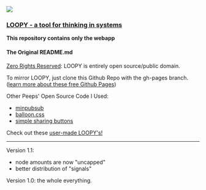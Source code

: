 ![](https://i.imgur.com/S8c7E8o.gif)

### [LOOPY - a tool for thinking in systems](http://ncase.me/loopy/)

**This repository contains only the webapp**

#### The Original README.md

[Zero Rights Reserved](http://creativecommons.org/publicdomain/zero/1.0/): 
LOOPY is entirely open source/public domain.

To mirror LOOPY, just clone this Github Repo with the gh-pages branch.    
([learn more about these free Github Pages](https://pages.github.com/))

Other Peeps' Open Source Code I Used:
- [minpubsub](https://github.com/daniellmb/MinPubSub)
- [balloon.css](https://kazzkiq.github.io/balloon.css/)
- [simple sharing buttons](https://simplesharingbuttons.com/)

Check out these [user-made LOOPY's!](http://ncase.me/loopy/v1.1/pages/examples)

---

Version 1.1:    
- node amounts are now "uncapped"    
- better distribution of "signals"

Version 1.0: the whole everything.
